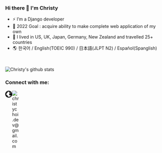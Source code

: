 ### Hi there 👋 I'm Christy

- ⚡ I’m a Django developer
- 🎯 2022 Goal : acquire ability to make complete web application of my own
- 🚀 I lived in US, UK, Japan, Germany, New Zealand and travelled 25+ countries
- 🌎 한국어 / English(TOEIC 990) / 日本語(JLPT N2) / Español(Spanglish)


<br/>

![Christy's github stats](https://github-readme-stats.vercel.app/api?username=shinecoding&theme=material-palenight&show_icons=true)



### Connect with me:
[<img align="left" alt="shinecoding.github.io" width="22px" src="https://raw.githubusercontent.com/iconic/open-iconic/master/svg/globe.svg" />](https://shinecoding.github.io/)
[<img align="left" alt="christychoi.dev@gmail.com" width="22px" src="https://cdn.jsdelivr.net/npm/simple-icons@v3/icons/gmail.svg" />](mailto:christychoi.dev@gmail.com)
